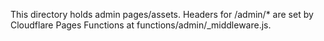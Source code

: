 This directory holds admin pages/assets.
Headers for /admin/* are set by Cloudflare Pages Functions at functions/admin/_middleware.js.
